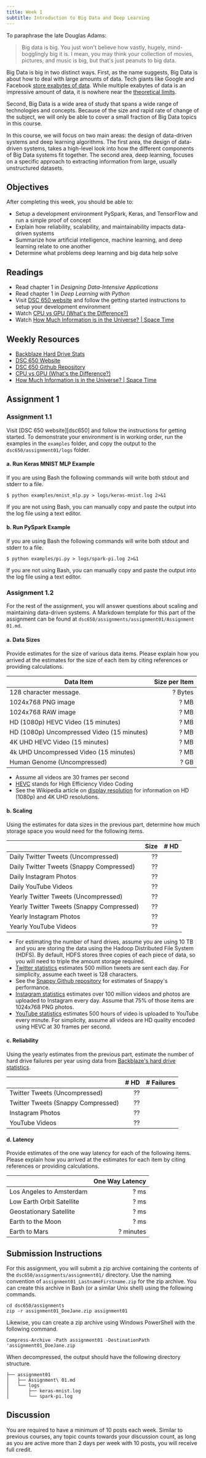 ```yaml
---
title: Week 1
subtitle: Introduction to Big Data and Deep Learning
---
```


To paraphrase the late Douglas Adams:

> Big data is big. You just won't believe how vastly, hugely, mind-bogglingly big it is.  I mean, you may think your collection of movies, pictures, and music is big, but that's just peanuts to big data. 

Big Data is big in two distinct ways. First, as the name suggests, Big Data is about how to deal with large amounts of data. Tech giants like Google and Facebook [store exabytes of data][orders-of-magnitude-data]. While multiple exabytes of data is an impressive amount of data, it is nowhere near the [theoretical limits][limits-of-computation]. 

Second, Big Data is a wide area of study that spans a wide range of technologies and concepts. Because of the size and rapid rate of change of the subject, we will only be able to cover a small fraction of Big Data topics in this course. 

In this course, we will focus on two main areas: the design of data-driven systems and deep learning algorithms.  The first area, the design of data-driven systems, takes a high-level look into how the different components of Big Data systems fit together.  The second area, deep learning, focuses on a specific approach to extracting information from large, usually unstructured datasets. 

## Objectives

After completing this week, you should be able to:

* Setup a development environment PySpark, Keras, and TensorFlow  and run a simple proof of concept
* Explain how reliability, scalability, and maintainability impacts data-driven systems
* Summarize how artificial intelligence, machine learning, and deep learning relate to one another
* Determine what problems deep learning and big data help solve

## Readings

* Read chapter 1 in *Designing Data-Intensive Applications*
* Read chapter 1 in *Deep Learning with Python*
* Visit [DSC 650 website][dsc650-website] and follow the getting started instructions to setup your development environment
* Watch [CPU vs GPU \(What's the Difference?\)][cpu-vs-gpu]
* Watch [How Much Information is in the Universe? | Space Time][pbs-universe-information]

## Weekly Resources

* [Backblaze Hard Drive Stats][backblaze-hd-data]
* [DSC 650 Website][dsc650-website]
* [DSC 650 Github Repository][dsc650-repo]
* [CPU vs GPU \(What's the Difference?\)][cpu-vs-gpu]
* [How Much Information is in the Universe? | Space Time][pbs-universe-information]

## Assignment 1

### Assignment 1.1

Visit [DSC 650 website][dsc650] and follow the instructions for getting started.  To demonstrate your environment is in working order, run the examples in the `examples` folder, and copy the output to the `dsc650/assignment01/logs` folder.  

#### a.  Run Keras MNIST MLP Example

If you are using Bash the following commands will write both stdout and stderr to a file. 

```shell 
$ python examples/mnist_mlp.py > logs/keras-mnist.log 2>&1
```

If you are not using Bash, you can manually copy and paste the output into the log file using a text editor. 

#### b. Run PySpark Example

If you are using Bash the following commands will write both stdout and stderr to a file. 

```shell 
$ python examples/pi.py > logs/spark-pi.log 2>&1
```

If you are not using Bash, you can manually copy and paste the output into the log file using a text editor. 

### Assignment 1.2

For the rest of the assignment, you will answer questions about scaling and maintaining data-driven systems. A Markdown template for this part of the assignment can be found at `dsc650/assignments/assignment01/Assignment 01.md`.

#### a. Data Sizes

Provide estimates for the size of various data items.  Please explain how you arrived at the estimates for the size of each item by citing references or providing calculations. 

| Data Item                                  | Size per Item | 
|--------------------------------------------|--------------:|
| 128 character message.                     | ? Bytes       |
| 1024x768 PNG image                         | ? MB          |
| 1024x768 RAW image                         | ? MB          | 
| HD (1080p) HEVC Video (15 minutes)         | ? MB          |
| HD (1080p) Uncompressed Video (15 minutes) | ? MB          |
| 4K UHD HEVC Video (15 minutes)             | ? MB          |
| 4k UHD Uncompressed Video (15 minutes)     | ? MB          |
| Human Genome (Uncompressed)                | ? GB          |

* Assume all videos are 30 frames per second
* [HEVC][hevc] stands for High Efficiency Video Coding
* See the Wikipedia article on [display resolution][display-resolution] for information on HD (1080p) and 4K UHD resolutions. 

#### b. Scaling

Using the estimates for data sizes in the previous part, determine how much storage space you would need for the following items.  

|                                           | Size     | # HD | 
|-------------------------------------------|---------:|-----:|
| Daily Twitter Tweets (Uncompressed)       | ??       |      |
| Daily Twitter Tweets (Snappy Compressed)  | ??       |      |
| Daily Instagram Photos                    | ??       |      |
| Daily YouTube Videos                      | ??       |      |
| Yearly Twitter Tweets (Uncompressed)      | ??       |      |
| Yearly Twitter Tweets (Snappy Compressed) | ??       |      |
| Yearly Instagram Photos                   | ??       |      |
| Yearly YouTube Videos                     | ??       |      |

* For estimating the number of hard drives, assume you are using 10 TB and you are storing the data using the Hadoop Distributed File System (HDFS).  By default, HDFS stores three copies of each piece of data, so you will need to triple the amount storage required. 
* [Twitter statistics][twitter-stats] estimates 500 million tweets are sent each day. For simplicity, assume each tweet is 128 characters. 
* See the [Snappy Github repository][snappy] for estimates of Snappy's performance. 
* [Instagram statistics][instagram-stats] estimates over 100 million videos and photos are uploaded to Instagram every day.   Assume that 75% of those items are 1024x768 PNG photos.  
* [YouTube statistics][youtube-stats] estimates 500 hours of video is uploaded to YouTube every minute.  For simplicity, assume all videos are HD quality encoded using HEVC at 30 frames per second. 

#### c. Reliability

Using the yearly estimates from the previous part, estimate the number of hard drive failures per year using data from [Backblaze's hard drive statistics][backblaze-hd-data].

|                                    | # HD | # Failures |
|------------------------------------|-----:|-----------:|
| Twitter Tweets (Uncompressed)      | ??   |            |
| Twitter Tweets (Snappy Compressed) | ??   |            |
| Instagram Photos                   | ??   |            |
| YouTube Videos                     | ??   |            |


#### d. Latency

Provide estimates of the one way latency for each of the following items.  Please explain how you arrived at the estimates for each item by citing references or providing calculations. 

|                           | One Way Latency      |
|---------------------------|---------------------:|
| Los Angeles to Amsterdam  | ? ms                 |
| Low Earth Orbit Satellite | ? ms                 |
| Geostationary Satellite   | ? ms                 |
| Earth to the Moon         | ? ms                 |
| Earth to Mars             | ? minutes            | 

## Submission Instructions

For this assignment, you will submit a zip archive containing the contents of the `dsc650/assignments/assignment01/` directory. Use the naming convention of `assignment01_LastnameFirstname.zip` for the zip archive. You can create this archive in Bash (or a similar Unix shell) using the following commands. 

```shell
cd dsc650/assignments
zip -r assignment01_DoeJane.zip assignment01
```

Likewise, you can create a zip archive using Windows PowerShell with the following command. 

```shell
Compress-Archive -Path assignment01 -DestinationPath 'assignment01_DoeJane.zip
```

When decompressed, the output should have the following directory structure. 

```
├── assignment01
│   ├── Assignment\ 01.md
│   └── logs
│       ├── keras-mnist.log
│       └── spark-pi.log
```

## Discussion

You are required to have a minimum of 10 posts each week.  Similar to previous courses, any topic counts towards your discussion count, as long as you are active more than 2 days per week with 10 posts, you will receive full credit. 

[backblaze-hd-data]: https://www.backblaze.com/b2/hard-drive-test-data.html
[cpu-vs-gpu]: https://youtu.be/_cyVDoyI6NE
[display-resolution]: https://en.wikipedia.org/wiki/Display_resolution
[dsc650-repo]: https://github.com/bellevue-university/dsc650/
[dsc650-website]: https://bellevue-university.github.io/dsc650/
[hevc]: https://en.wikipedia.org/wiki/High_Efficiency_Video_Coding
[instagram-stats]: https://www.omnicoreagency.com/instagram-statistics/
[limits-of-computation]: https://en.wikipedia.org/wiki/Limits_of_computation
[pbs-universe-information]: https://youtu.be/XxVlGAFX7vA
[orders-of-magnitude-data]: https://en.wikipedia.org/wiki/Orders_of_magnitude_(data)
[room-at-the-bottom]: http://calteches.library.caltech.edu/1976/1/1960Bottom.pdf
[snappy]: https://github.com/google/snappy
[twitter-stats]: https://www.internetlivestats.com/twitter-statistics/
[youtube-stats]: https://www.omnicoreagency.com/youtube-statistics/
